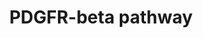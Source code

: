 ---
annotations:
- type: Pathway Ontology
  value: signaling pathway
- type: Pathway Ontology
  value: ovarian cancer pathway
- type: Disease Ontology
  value: ovarian cancer
- type: Pathway Ontology
  value: cancer pathway
authors:
- Khanspers
- AlexanderPico
- Fehrhart
communities:
- CPTAC
description: 'Simplified PDGFR-beta pathway, based on figure 7B from Zhang et al:
  https://www.ncbi.nlm.nih.gov/pubmed/27372738  Platelet-derived growth factor receptors
  (PDGFR) are cell surface tyrosine kinase receptors for members of the platelet-derived
  growth factor (PDGF) family. PDGF subunits -A and -B are important factors regulating
  cell proliferation, cellular differentiation, cell growth, development and many
  diseases including cancer. There are two forms of the PDGFR, alpha and beta each
  encoded by a different gene. Depending on which growth factor is bound, PDGFR homo-
  or heterodimerizes.  Source: [https://en.wikipedia.org/wiki/Platelet-derived_growth_factor_receptor
  Wikipedia]'
last-edited: 2019-11-29
organisms:
- Homo sapiens
redirect_from:
- /index.php/Pathway:WP3972
- /instance/WP3972
schema-jsonld:
- '@context': https://schema.org/
  '@id': https://wikipathways.github.io/pathways/WP3972.html
  '@type': Dataset
  creator:
    '@type': Organization
    name: WikiPathways
  description: 'Simplified PDGFR-beta pathway, based on figure 7B from Zhang et al:
    https://www.ncbi.nlm.nih.gov/pubmed/27372738  Platelet-derived growth factor receptors
    (PDGFR) are cell surface tyrosine kinase receptors for members of the platelet-derived
    growth factor (PDGF) family. PDGF subunits -A and -B are important factors regulating
    cell proliferation, cellular differentiation, cell growth, development and many
    diseases including cancer. There are two forms of the PDGFR, alpha and beta each
    encoded by a different gene. Depending on which growth factor is bound, PDGFR
    homo- or heterodimerizes.  Source: [https://en.wikipedia.org/wiki/Platelet-derived_growth_factor_receptor
    Wikipedia]'
  keywords:
  - SOS1
  - STAT5A
  - ERK1
  - RAF1
  - STAT1
  - PRKCB
  - STAT6
  - MEK1
  - JNKK1
  - FOS
  - STAT3
  - PDGFRB
  - PLCG1
  - PRKCA
  - JAK2
  - HRAS
  - MEKK
  - SRF
  - GRB2
  - PKR
  - ELK1
  - JNK1
  - JAK1
  - RASA1
  - JUN
  - GRB1
  - SHC1
  - PIK3CA
  - STAT5B
  license: CC0
  name: PDGFR-beta pathway
seo: CreativeWork
title: PDGFR-beta pathway
wpid: WP3972
---